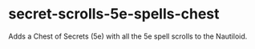 # secret-scrolls-5e-spells-chest

Adds a Chest of Secrets (5e) with all the 5e spell scrolls to the Nautiloid.
